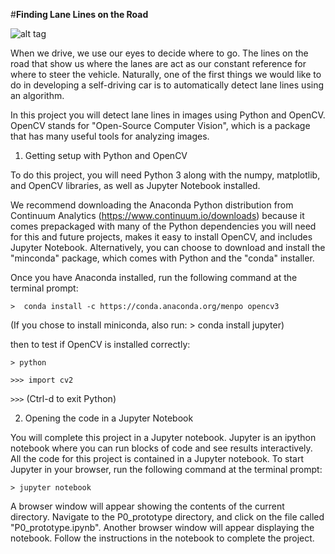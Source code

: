 #**Finding Lane Lines on the Road** 

![alt tag](https://github.com/ryan-keenan/P0_prototype/blob/master/laneLines_thirdPass.jpg)

When we drive, we use our eyes to decide where to go.  The lines on the road that show us where the lanes are act as our constant reference for where to steer the vehicle.  Naturally, one of the first things we would like to do in developing a self-driving car is to automatically detect lane lines using an algorithm.

In this project you will detect lane lines in images using Python and OpenCV.  OpenCV stands for "Open-Source Computer Vision", which is a package that has many useful tools for analyzing images.  

1) Getting setup with Python and OpenCV

To do this project, you will need Python 3 along with the numpy, matplotlib, and OpenCV libraries, as well as Jupyter Notebook installed. 

We recommend downloading the Anaconda Python distribution from Continuum Analytics (https://www.continuum.io/downloads) because it comes prepackaged with many of the Python dependencies you will need for this and future projects, makes it easy to install OpenCV, and includes Jupyter Notebook.  Alternatively, you can choose to download and install the "minconda" package, which comes with Python and the "conda" installer.

Once you have Anaconda installed, run the following command at the terminal prompt:

`>  conda install -c https://conda.anaconda.org/menpo opencv3`

(If you chose to install miniconda, also run: > conda install jupyter)

then to test if OpenCV is installed correctly:

`> python`

`>>> import cv2`

`>>>` 
(Ctrl-d to exit Python)

2) Opening the code in a Jupyter Notebook

You will complete this project in a Jupyter notebook.  Jupyter is an ipython notebook where you can run blocks of code and see results interactively.  All the code for this project is contained in a Jupyter notebook. To start Jupyter in your browser, run the following command at the terminal prompt:

`> jupyter notebook`

A browser window will appear showing the contents of the current directory.  Navigate to the P0\_prototype directory, and click on the file called "P0\_prototype.ipynb".  Another browser window will appear displaying the notebook.  Follow the instructions in the notebook to complete the project.  
